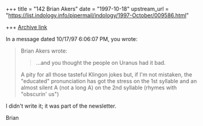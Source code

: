 +++
title = "142 Brian Akers"
date = "1997-10-18"
upstream_url = "https://list.indology.info/pipermail/indology/1997-October/009586.html"

+++
[Archive link](https://list.indology.info/pipermail/indology/1997-October/009586.html)

In a message dated 10/17/97 6:06:07 PM, you wrote:

>Brian Akers wrote:
>
>>...and you thought the people on Uranus had it bad.
>
>A pity for all those tasteful Klingon jokes but, if
>I'm not mistaken, the "educated" pronunciation has
>got the stress on the 1st syllable and an almost
>silent A (not a long A) on the 2nd syllable (rhymes
>with "obscurin' us")
>


I didn't write it; it was part of the newsletter.

Brian



